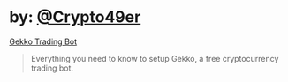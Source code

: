 # by: [@Crypto49er](https://www.youtube.com/@Crypto49er)
[Gekko Trading Bot](https://www.youtube.com/playlist?list=PL1t7sxpCVDDKCZStBot_RjPlPyy9Qa3aY)
>Everything you need to know to setup Gekko, a free cryptocurrency trading bot.
